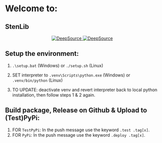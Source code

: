 # Welcome to:

## StenLib

<p align="center">
  <a href="https://app.deepsource.com/gh/illyrius666/QeLib/">
    <img src="https://app.deepsource.com/gh/illyrius666/StenLib.svg/?label=active+issues&show_trend=true&token=-tDSaXL3J9rCy_eVfjq65unj" alt="DeepSource">
    <img src="https://app.deepsource.com/gh/illyrius666/StenLib.svg/?label=resolved+issues&show_trend=true&token=-tDSaXL3J9rCy_eVfjq65unj" alt="DeepSource">
  </a>
</p>

## Setup the environment:

1. `.\setup.bat` (Windows) or `./setup.sh` (Linux)
2. SET interpreter to `.venv\Scripts\python.exe` (Windows) or `.venv/bin/python` (Linux)

3. TO UPDATE: deactivate venv and revert interpreter back to local python installation, then follow steps 1 & 2 again.

## Build package, Release on Github & Upload to (Test)PyPi:

1. FOR `TestPyPi`: In the push message use the keyword `.test .tag[x]`.
2. FOR `PyPi`: In the push message use the keyword `.deploy .tag[x]`.
